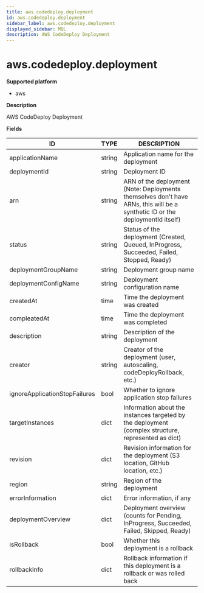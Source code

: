 ```yaml
---
title: aws.codedeploy.deployment
id: aws.codedeploy.deployment
sidebar_label: aws.codedeploy.deployment
displayed_sidebar: MQL
description: AWS CodeDeploy Deployment
---
```


# aws.codedeploy.deployment

**Supported platform**

- aws

**Description**

AWS CodeDeploy Deployment

**Fields**

| ID                            | TYPE   | DESCRIPTION                                                                                                                  |
| ----------------------------- | ------ | ---------------------------------------------------------------------------------------------------------------------------- |
| applicationName               | string | Application name for the deployment                                                                                          |
| deploymentId                  | string | Deployment ID                                                                                                                |
| arn                           | string | ARN of the deployment (Note: Deployments themselves don't have ARNs, this will be a synthetic ID or the deploymentId itself) |
| status                        | string | Status of the deployment (Created, Queued, InProgress, Succeeded, Failed, Stopped, Ready)                                    |
| deploymentGroupName           | string | Deployment group name                                                                                                        |
| deploymentConfigName          | string | Deployment configuration name                                                                                                |
| createdAt                     | time   | Time the deployment was created                                                                                              |
| compleatedAt                  | time   | Time the deployment was completed                                                                                            |
| description                   | string | Description of the deployment                                                                                                |
| creator                       | string | Creator of the deployment (user, autoscaling, codeDeployRollback, etc.)                                                      |
| ignoreApplicationStopFailures | bool   | Whether to ignore application stop failures                                                                                  |
| targetInstances               | dict   | Information about the instances targeted by the deployment (complex structure, represented as dict)                          |
| revision                      | dict   | Revision information for the deployment (S3 location, GitHub location, etc.)                                                 |
| region                        | string | Region of the deployment                                                                                                     |
| errorInformation              | dict   | Error information, if any                                                                                                    |
| deploymentOverview            | dict   | Deployment overview (counts for Pending, InProgress, Succeeded, Failed, Skipped, Ready)                                      |
| isRollback                    | bool   | Whether this deployment is a rollback                                                                                        |
| rollbackInfo                  | dict   | Rollback information if this deployment is a rollback or was rolled back                                                     |
